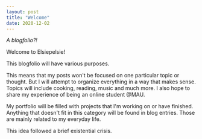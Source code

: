```yaml
---
layout: post
title: "Welcome"
date: 2020-12-02
---
```


*A blogfolio?!*

Welcome to Elsiepelsie!

This blogfolio will have various purposes.

 This means that my posts won't be focused on one particular topic or thought. But I will attempt to organize everything in a way that makes sense. Topics will include cooking, reading, music and much more. I also hope to share my experience of being an online student @MAU. 

My portfolio will be filled with projects that I'm working on or have finished. Anything that doesn't fit in this category will be found in blog entries. Those are mainly related to my everyday life.

This idea followed a brief existential crisis.